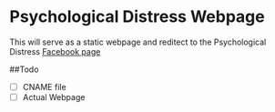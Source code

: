 # Psychological Distress Webpage

This will serve as a static webpage and reditect to the Psychological Distress 
[Facebook page](https://www.facebook.com/Psychological-Distress-534852150047956)

##Todo
- [ ] CNAME file
- [ ] Actual Webpage
